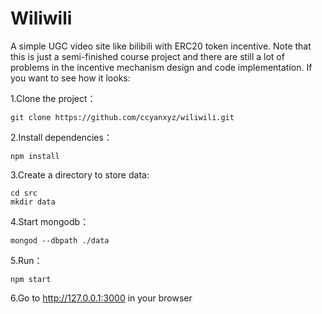 # Wiliwili

A simple UGC video site like bilibili with ERC20 token incentive. Note that this is just a semi-finished course project and there are still a lot of problems in the incentive mechanism design and code implementation.
If you want to see how it looks:

1.Clone the project：

```shell
git clone https://github.com/ccyanxyz/wiliwili.git
```

2.Install dependencies：

```shell
npm install
```

3.Create a directory to store data:

```shell
cd src
mkdir data
```

4.Start mongodb：

```shell
mongod --dbpath ./data
```

5.Run：

```shell
npm start
```

6.Go to http://127.0.0.1:3000 in your browser
